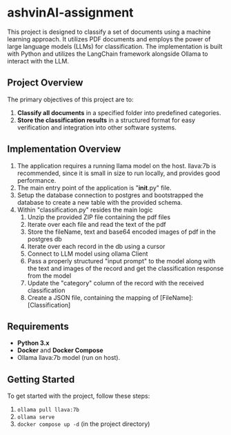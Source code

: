# ashvinAI-assignment

This project is designed to classify a set of documents using a machine learning approach. It utilizes PDF documents and employs the power of large language models (LLMs) for classification. The implementation is built with Python and utilizes the LangChain framework alongside Ollama to interact with the LLM.

## Project Overview

The primary objectives of this project are to:

1. **Classify all documents** in a specified folder into predefined categories.
2. **Store the classification results** in a structured format for easy verification and integration into other software systems.

## Implementation Overview

1. The application requires a running llama model on the host. llava:7b is recommended, since it is small in size to run locally, and provides good performance.
2. The main entry point of the application is "__init__.py" file.
3. Setup the database connection to postgres and bootstrapped the database to create a new table with the provided schema.
4. Within "classification.py" resides the main logic
   1. Unzip the provided ZIP file containing the pdf files
   2. Iterate over each file and read the text of the pdf
   3. Store the fileName, text and base64 encoded images of pdf in the postgres db
   4. Iterate over each record in the db using a cursor
   5. Connect to LLM model using ollama Client
   6. Pass a properly structured "input prompt" to the model along with the text and images of the record and get the classification response from the model
   7. Update the "category" column of the record with the received classification
   8. Create a JSON file, containing the mapping of [FileName]:[Classification]

## Requirements

- **Python 3.x**
- **Docker** and **Docker Compose**
- Ollama llava:7b model (run on host).

## Getting Started

To get started with the project, follow these steps:

1. ```ollama pull llava:7b```
2. ```ollama serve```
3. ```docker compose up -d``` (in the project directory)
